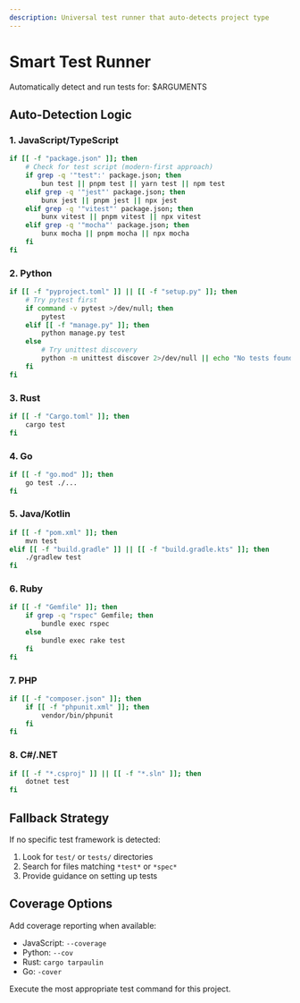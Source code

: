 ```yaml
---
description: Universal test runner that auto-detects project type
---
```


# Smart Test Runner

Automatically detect and run tests for: $ARGUMENTS

## Auto-Detection Logic

### 1. JavaScript/TypeScript
```bash
if [[ -f "package.json" ]]; then
    # Check for test script (modern-first approach)
    if grep -q '"test":' package.json; then
        bun test || pnpm test || yarn test || npm test
    elif grep -q '"jest"' package.json; then
        bunx jest || pnpm jest || npx jest
    elif grep -q '"vitest"' package.json; then
        bunx vitest || pnpm vitest || npx vitest
    elif grep -q '"mocha"' package.json; then
        bunx mocha || pnpm mocha || npx mocha
    fi
fi
```

### 2. Python
```bash
if [[ -f "pyproject.toml" ]] || [[ -f "setup.py" ]]; then
    # Try pytest first
    if command -v pytest >/dev/null; then
        pytest
    elif [[ -f "manage.py" ]]; then
        python manage.py test
    else
        # Try unittest discovery
        python -m unittest discover 2>/dev/null || echo "No tests found"
    fi
fi
```

### 3. Rust
```bash
if [[ -f "Cargo.toml" ]]; then
    cargo test
fi
```

### 4. Go
```bash
if [[ -f "go.mod" ]]; then
    go test ./...
fi
```

### 5. Java/Kotlin
```bash
if [[ -f "pom.xml" ]]; then
    mvn test
elif [[ -f "build.gradle" ]] || [[ -f "build.gradle.kts" ]]; then
    ./gradlew test
fi
```

### 6. Ruby
```bash
if [[ -f "Gemfile" ]]; then
    if grep -q "rspec" Gemfile; then
        bundle exec rspec
    else
        bundle exec rake test
    fi
fi
```

### 7. PHP
```bash
if [[ -f "composer.json" ]]; then
    if [[ -f "phpunit.xml" ]]; then
        vendor/bin/phpunit
    fi
fi
```

### 8. C#/.NET
```bash
if [[ -f "*.csproj" ]] || [[ -f "*.sln" ]]; then
    dotnet test
fi
```

## Fallback Strategy

If no specific test framework is detected:
1. Look for `test/` or `tests/` directories
2. Search for files matching `*test*` or `*spec*`
3. Provide guidance on setting up tests

## Coverage Options

Add coverage reporting when available:
- JavaScript: `--coverage`
- Python: `--cov`
- Rust: `cargo tarpaulin`
- Go: `-cover`

Execute the most appropriate test command for this project.